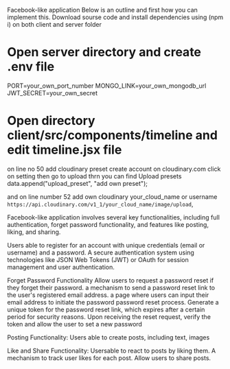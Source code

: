  Facebook-like application
 Below is an outline and first  how you can implement this.
 Download sourse code and install dependencies using (npm i) on both client and server folder

# Open server directory and create .env file
PORT=your_own_port_number
MONGO_LINK=your_own_mongodb_url
JWT_SECRET=your_own_secret


# Open  directory  client/src/components/timeline and edit timeline.jsx file

on line no 50 add cloudinary preset 
create account on cloudinary.com 
click on setting then go to upload thrn you can find Upload presets
 data.append("upload_preset", "add own preset");

and on line number 52 add own cloudinary your_cloud_name or username
 `https://api.cloudinary.com/v1_1/your_cloud_name/image/upload`,


Facebook-like application involves several key functionalities, including full authentication, forget password functionality, and features like posting, liking, and sharing.

Users  able to register for an account with unique credentials (email or username) and a password.
A secure authentication system using technologies like JSON Web Tokens (JWT) or OAuth for session management and user authentication.

Forget Password Functionality
Allow users to request a password reset if they forget their password.
a mechanism to send a password reset link to the user's registered email address.
a page  where users can input their email address to initiate the password password reset process.
Generate a unique token for the password reset link, which expires after a certain period for security reasons.
Upon receiving the reset request, verify the token and allow the user to set a new password

Posting Functionality:
Users  able to create posts, including text, images

Like and Share Functionality:
Usersable to react to posts by liking them.
A mechanism to track user likes for each post.
Allow users to share posts.

 
